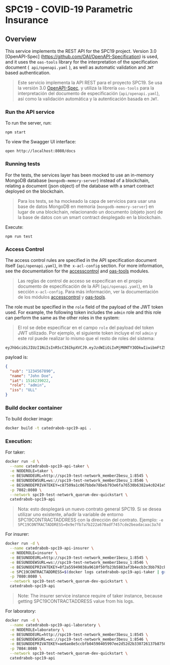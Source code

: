 # SPC19 - COVID-19 Parametric Insurance

## Overview
This service implements the REST API for the SPC19 project. Version 3.0 [OpenAPI-Spec] (https://github.com/OAI/OpenAPI-Specification) is used, and it uses the `oas-tools` library for the interpretation of the specification document (` api/openapi.yaml` ), as well as automatic validation and `JWT` based authentication.

> Este servicio implementa la API REST para el proyecto SPC19. Se  usa la versión 3.0 [OpenAPI-Spec](https://github.com/OAI/OpenAPI-Specification), y utiliza la librería `oas-tools` para la interpretación del documento de especificación (`api/openapi.yaml`), así como la validación automática y la autenticación basada en `JWT`.

### Run the API service

To run the server, run:

```
npm start
```

To view the Swagger UI interface:

```
open http://localhost:8080/docs
```

### Running tests

For the tests, the services layer has been mocked to use an in-memory MongoDB database (`mongodb-memory-server`) instead of a blockchain, relating a document (json object) of the database with a smart contract deployed on the blockchain.

>Para los tests, se ha mockeado la capa de servicios para usar una base de datos MongoDB en memoria (`mongodb-memory-server`) en lugar de una blockchain, relacionando un documento (objeto json) de la base de datos con un smart contract desplegado en la blockchain.

Execute:

```
npm run test
```

### Access Control

The access control rules are specified in the API specification document itself (`api/openapi.yaml`), in the` x-acl-config` section. For more information, see the documentation for the [accesscontrol](https://www.npmjs.com/package/accesscontrol) and [oas-tools](https://www.npmjs.com/package/oas-tools#3-oasauth) modules.

>Las reglas de control de acceso se especifican en el propio documento de especificación de la API (`api/openapi.yaml`), en la sección `x-acl-config`. Para más información, ver la documentación de los módulos [accesscontrol](https://www.npmjs.com/package/accesscontrol) y [oas-tools](https://www.npmjs.com/package/oas-tools#3-oasauth).

The role must be specified in the `role` field of the payload of the JWT token used. For example, the following token includes the `admin` role and this role can perform the same as the other roles in the system:

> El rol se debe especificar en el campo `role` del payload del token JWT utilizado. Por ejemplo, el siguiente token incluye el rol `admin` y este rol puede realizar lo mismo que el resto de roles del sistema:

```jwt
eyJhbGciOiJIUzI1NiIsInR5cCI6IkpXVCJ9.eyJzdWIiOiIxMjM0NTY3ODkwIiwibmFtZSI6IkpvaG4gRG9lIiwiaWF0IjoxNTE2MjM5MDIyLCJyb2xlIjoiYWRtaW4iLCJpc3MiOiJVTEwifQ.OiehqHgx47KQqybnFhi3lFqooeFU4b_hfub_f5XcH6A
```

payload is:

```json
{
  "sub": "1234567890",
  "name": "John Doe",
  "iat": 1516239022,
  "role": "admin",
  "iss": "ULL"
}
```

### Build docker container

To build docker image:

```sh
docker build -t catedrabob-spc19-api .
```

### Execution:

For taker:

```sh
docker run -d \
  --name catedrabob-spc19-api-taker \
  -e NODEROLE=taker \
  -e BESUNODEURL=http://spc19-test-network_member2besu_1:8545 \
  -e BESUNODEWSURL=ws://spc19-test-network_member2besu_1:8546 \
  -e BESUNODEPRIVATEKEY=c87509a1c067bbde78beb793e6fa76530b6382a4c0241e5e4a9ec0a0f44dc0d3 \
  -p 7082:8080 \
  --network spc19-test-network_quorum-dev-quickstart \
  catedrabob-spc19-api
```

> Nota: esto desplegará un nuevo contrato general SPC19. Si se desea utilizar uno existente, añadir la variable de entorno SPC19CONTRACTADDRESS con la dirección del contrato. Ejemplo: `-e SPC19CONTRACTADDRESS=0x9e7fb7a7b222a670adf7457cde2beadacaac3a7d`

For insurer:

```sh
docker run -d \
  --name catedrabob-spc19-api-insurer \
  -e NODEROLE=insurer \
  -e BESUNODEURL=http://spc19-test-network_member1besu_1:8545 \
  -e BESUNODEWSURL=ws://spc19-test-network_member1besu_1:8546 \
  -e BESUNODEPRIVATEKEY=8f2a55949038a9610f50fb23b5883af3b4ecb3c3bb792cbcefbd1542c692be63 \
  -e SPC19CONTRACTADDRESS=$(docker logs catedrabob-spc19-api-taker | grep "SPC19CONTRACTADDRESS" | sed 's/.*SPC19CONTRACTADDRESS=\(.*\)/\1/') \
  -p 7080:8080 \
  --network spc19-test-network_quorum-dev-quickstart \
  catedrabob-spc19-api
```
> Note: The insurer service instance require of taker instance, because getting SPC19CONTRACTADDRESS value from his logs.

For laboratory:

```sh
docker run -d \
  --name catedrabob-spc19-api-laboratory \
  -e NODEROLE=laboratory \
  -e BESUNODEURL=http://spc19-test-network_member3besu_1:8545 \
  -e BESUNODEWSURL=ws://spc19-test-network_member3besu_1:8546 \
  -e BESUNODEPRIVATEKEY=ae6ae8e5ccbfb04590405997ee2d52d2b330726137b875053c36d94e974d162f \
  -p 7084:8080 \
  --network spc19-test-network_quorum-dev-quickstart \
  catedrabob-spc19-api
```